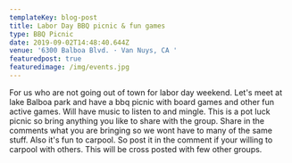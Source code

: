 ```yaml
---
templateKey: blog-post
title: Labor Day BBQ picnic & fun games
type: BBQ Picnic
date: 2019-09-02T14:48:40.644Z
venue: '6300 Balboa Blvd. · Van Nuys, CA '
featuredpost: true
featuredimage: /img/events.jpg
---
```

For us who are not going out of town for labor day weekend. Let's meet at lake Balboa park and have a bbq picnic with board games and other fun active games. Will have music to listen to and mingle. This is a pot luck picnic so bring anything you like to share with the group. Share in the comments what you are bringing so we wont have to many of the same stuff. Also it's fun to carpool. So post it in the comment if your willing to carpool with others. This will be cross posted with few other groups.
